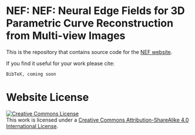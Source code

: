 # NEF: NEF: Neural Edge Fields for 3D Parametric Curve Reconstruction from Multi-view Images

This is the repository that contains source code for the [NEF website](https://yunfan1202.github.io/NEF/).

If you find it useful for your work please cite:
```
BibTeX, coming soon
```

# Website License
<a rel="license" href="http://creativecommons.org/licenses/by-sa/4.0/"><img alt="Creative Commons License" style="border-width:0" src="https://i.creativecommons.org/l/by-sa/4.0/88x31.png" /></a><br />This work is licensed under a <a rel="license" href="http://creativecommons.org/licenses/by-sa/4.0/">Creative Commons Attribution-ShareAlike 4.0 International License</a>.
